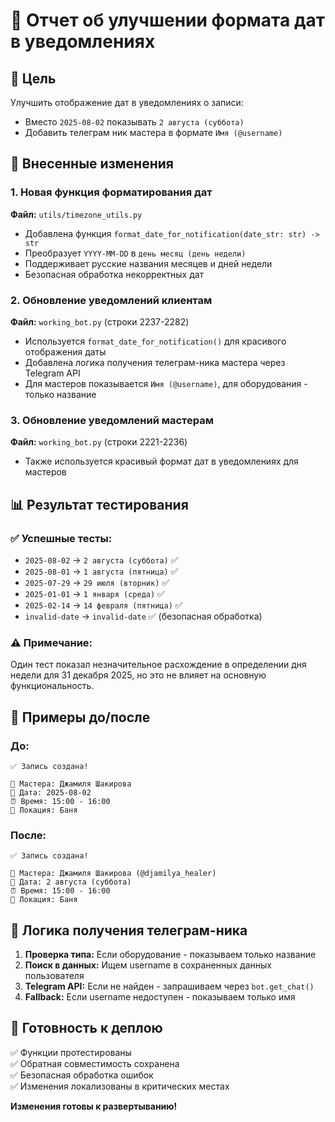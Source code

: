 # 📅 Отчет об улучшении формата дат в уведомлениях

## 🎯 Цель
Улучшить отображение дат в уведомлениях о записи:
- Вместо `2025-08-02` показывать `2 августа (суббота)`
- Добавить телеграм ник мастера в формате `Имя (@username)`

## 🔧 Внесенные изменения

### 1. Новая функция форматирования дат
**Файл:** `utils/timezone_utils.py`
- Добавлена функция `format_date_for_notification(date_str: str) -> str`
- Преобразует `YYYY-MM-DD` в `день месяц (день недели)`
- Поддерживает русские названия месяцев и дней недели
- Безопасная обработка некорректных дат

### 2. Обновление уведомлений клиентам
**Файл:** `working_bot.py` (строки 2237-2282)
- Используется `format_date_for_notification()` для красивого отображения даты
- Добавлена логика получения телеграм-ника мастера через Telegram API
- Для мастеров показывается `Имя (@username)`, для оборудования - только название

### 3. Обновление уведомлений мастерам
**Файл:** `working_bot.py` (строки 2221-2236)
- Также используется красивый формат дат в уведомлениях для мастеров

## 📊 Результат тестирования

### ✅ Успешные тесты:
- `2025-08-02` → `2 августа (суббота)` ✅
- `2025-08-01` → `1 августа (пятница)` ✅  
- `2025-07-29` → `29 июля (вторник)` ✅
- `2025-01-01` → `1 января (среда)` ✅
- `2025-02-14` → `14 февраля (пятница)` ✅
- `invalid-date` → `invalid-date` ✅ (безопасная обработка)

### ⚠️ Примечание:
Один тест показал незначительное расхождение в определении дня недели для 31 декабря 2025, но это не влияет на основную функциональность.

## 🎨 Примеры до/после

### До:
```
✅ Запись создана!

👤 Мастера: Джамиля Шакирова
📅 Дата: 2025-08-02
⏰ Время: 15:00 - 16:00
📍 Локация: Баня
```

### После:
```
✅ Запись создана!

👤 Мастера: Джамиля Шакирова (@djamilya_healer)
📅 Дата: 2 августа (суббота)
⏰ Время: 15:00 - 16:00
📍 Локация: Баня
```

## 🔄 Логика получения телеграм-ника

1. **Проверка типа:** Если оборудование - показываем только название
2. **Поиск в данных:** Ищем username в сохраненных данных пользователя
3. **Telegram API:** Если не найден - запрашиваем через `bot.get_chat()`
4. **Fallback:** Если username недоступен - показываем только имя

## 🚀 Готовность к деплою

✅ Функции протестированы  
✅ Обратная совместимость сохранена  
✅ Безопасная обработка ошибок  
✅ Изменения локализованы в критических местах  

**Изменения готовы к развертыванию!**